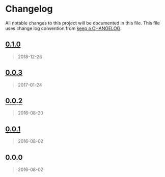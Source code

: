 # Changelog

All notable changes to this project will be documented in this file. This file uses change log convention from [keep a CHANGELOG](http://keepachangelog.com/en/0.3.0/).


<a name="0.1.0"></a>
## [0.1.0](https://github.com/hadenlabs/zsh-git/compare/0.0.3...0.1.0)

> 2018-12-26


<a name="0.0.3"></a>
## [0.0.3](https://github.com/hadenlabs/zsh-git/compare/0.0.2...0.0.3)

> 2017-01-24


<a name="0.0.2"></a>
## [0.0.2](https://github.com/hadenlabs/zsh-git/compare/0.0.1...0.0.2)

> 2016-08-20


<a name="0.0.1"></a>
## [0.0.1](https://github.com/hadenlabs/zsh-git/compare/0.0.0...0.0.1)

> 2016-08-02


<a name="0.0.0"></a>
## 0.0.0

> 2016-08-02

